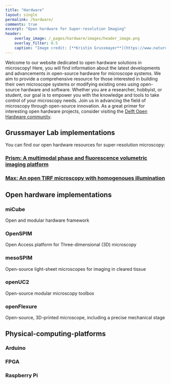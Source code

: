 ```yaml
---
title: "Hardware"
layout: single
permalink: /hardware/
comments: true
excerpt: "Open hardware for Super-resolution Imaging"
header: 
    overlay_image: /_pages/hardware/images/header_image.png
    overlay_filter: 0.5
    caption: "Image credit: [**Kristin Grussmayer**](https://www.nature.com/articles/ncomms6830)"
---
```


Welcome to our website dedicated to open hardware solutions in microscopy! Here, you will find information about the latest developments and advancements in open-source hardware for microscope systems. We aim to provide a comprehensive resource for those interested in building their own microscope systems or modifying existing ones using open-source hardware and software. Whether you are a researcher, hobbyist, or student, our goal is to empower you with the knowledge and tools to take control of your microscopy needs. Join us in advancing the field of microscopy through open-source innovation. As a great primer for interesting open hardware projects, consider visiting the [Delft Open Hardware community](https://github.com/delftopenhardware/awesome-open-hardware).

## Grussmayer Lab implementations
You can find our open hardware resources for super-resolution microscopy:
### [Prism: A multimodal phase and fluorescence volumetric imaging platform](./prism/) 
### [Max: An open TIRF microscopy with homogenoues illumination](./max/)

## Open hardware implementations

### miCube
Open and modular hardware framework

### OpenSPIM
Open Access platform for Three-dimensional (3D) microscopy

### mesoSPIM
Open-source light-sheet microscopes for imaging in cleared tissue

### openUC2
Open-source modular microscopy toolbox

### openFlexure
Open-source, 3D-printed microscope, including a precise mechanical stage


## Physical-computing-platforms

### Arduino 

### FPGA 

### Raspberry Pi



